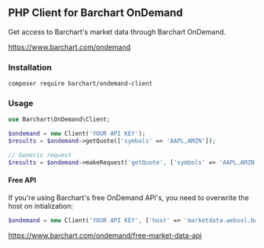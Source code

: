 ## PHP Client for Barchart OnDemand
Get access to Barchart's market data through Barchart OnDemand.

https://www.barchart.com/ondemand

### Installation
```
composer require barchart/ondemand-client
```

### Usage
```php
use Barchart\OnDemand\Client;

$ondemand = new Client('YOUR API KEY');
$results = $ondemand->getQuote(['symbols' => 'AAPL,AMZN']);

// Generic request
$results = $ondemand->makeRequest('getQuote', ['symbols' => 'AAPL,AMZN']);
```

#### Free API
If you're using Barchart's free OnDemand API's, you need to overwrite the host on intialization:
```php
$ondemand = new Client('YOUR API KEY', ['host' => 'marketdata.websol.barchart.com']);
```

https://www.barchart.com/ondemand/free-market-data-api

